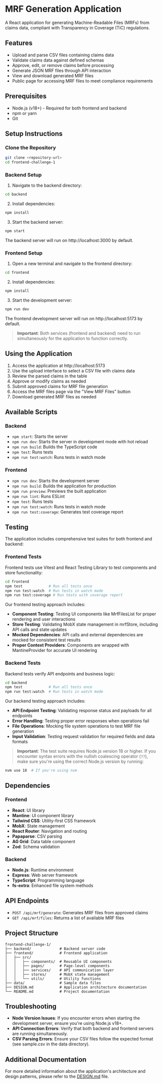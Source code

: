 # MRF Generation Application

A React application for generating Machine-Readable Files (MRFs) from claims data, compliant with Transparency in Coverage (TiC) regulations.

## Features

- Upload and parse CSV files containing claims data
- Validate claims data against defined schemas
- Approve, edit, or remove claims before processing
- Generate JSON MRF files through API interaction
- View and download generated MRF files
- Public page for accessing MRF files to meet compliance requirements

## Prerequisites

- Node.js (v18+) - Required for both frontend and backend
- npm or yarn
- Git

## Setup Instructions

### Clone the Repository

```bash
git clone <repository-url>
cd frontend-challenge-1
```

### Backend Setup

1. Navigate to the backend directory:

```bash
cd backend
```

2. Install dependencies:

```bash
npm install
```

3. Start the backend server:

```bash
npm start
```

The backend server will run on http://localhost:3000 by default.

### Frontend Setup

1. Open a new terminal and navigate to the frontend directory:

```bash
cd frontend
```

2. Install dependencies:

```bash
npm install
```

3. Start the development server:

```bash
npm run dev
```

The frontend development server will run on http://localhost:5173 by default.

> **Important**: Both services (frontend and backend) need to run simultaneously for the application to function correctly.

## Using the Application

1. Access the application at http://localhost:5173
2. Use the upload interface to select a CSV file with claims data
3. Review the parsed claims in the table
4. Approve or modify claims as needed
5. Submit approved claims for MRF file generation
6. Access the MRF files page via the "View MRF Files" button
7. Download generated MRF files as needed

## Available Scripts

### Backend

- `npm start`: Starts the server
- `npm run dev`: Starts the server in development mode with hot reload
- `npm run build`: Builds the TypeScript code
- `npm test`: Runs tests
- `npm run test:watch`: Runs tests in watch mode

### Frontend

- `npm run dev`: Starts the development server
- `npm run build`: Builds the application for production
- `npm run preview`: Previews the built application
- `npm run lint`: Runs ESLint
- `npm test`: Runs tests
- `npm run test:watch`: Runs tests in watch mode
- `npm run test:coverage`: Generates test coverage report

## Testing

The application includes comprehensive test suites for both frontend and backend:

### Frontend Tests

Frontend tests use Vitest and React Testing Library to test components and store functionality:

```bash
cd frontend
npm test            # Run all tests once
npm run test:watch  # Run tests in watch mode
npm run test:coverage # Run tests with coverage report
```

Our frontend testing approach includes:

- **Component Testing**: Testing UI components like MrfFilesList for proper rendering and user interactions
- **Store Testing**: Validating MobX state management in mrfStore, including API calls and state updates
- **Mocked Dependencies**: API calls and external dependencies are mocked for consistent test results
- **Proper Context Providers**: Components are wrapped with MantineProvider for accurate UI rendering

### Backend Tests

Backend tests verify API endpoints and business logic:

```bash
cd backend
npm test            # Run all tests once
npm run test:watch  # Run tests in watch mode
```

Our backend testing approach includes:

- **API Endpoint Testing**: Validating response status and payloads for all endpoints
- **Error Handling**: Testing proper error responses when operations fail
- **File Operations**: Mocking file system operations to test MRF file generation
- **Input Validation**: Testing request validation for required fields and data formats

> **Important**: The test suite requires Node.js version 18 or higher. If you encounter syntax errors with the nullish coalescing operator (`??`), make sure you're using the correct Node.js version by running:
```bash
nvm use 18  # If you're using nvm
```

## Dependencies

### Frontend

- **React**: UI library
- **Mantine**: UI component library
- **Tailwind CSS**: Utility-first CSS framework
- **MobX**: State management
- **React Router**: Navigation and routing
- **Papaparse**: CSV parsing
- **AG Grid**: Data table component
- **Zod**: Schema validation

### Backend

- **Node.js**: Runtime environment
- **Express**: Web server framework
- **TypeScript**: Programming language
- **fs-extra**: Enhanced file system methods

## API Endpoints

- `POST /api/mrf/generate`: Generates MRF files from approved claims
- `GET /api/mrf/files`: Returns a list of available MRF files

## Project Structure

```
frontend-challenge-1/
├── backend/             # Backend server code
├── frontend/            # Frontend application
│   ├── src/
│   │   ├── components/  # Reusable UI components
│   │   ├── pages/       # Page-level components
│   │   ├── services/    # API communication layer
│   │   ├── stores/      # MobX state management
│   │   └── utils/       # Utility functions
├── data/                # Sample data files
├── DESIGN.md            # Application architecture documentation
└── README.md            # Project documentation
```

## Troubleshooting

- **Node Version Issues**: If you encounter errors when starting the development server, ensure you're using Node.js v18+.
- **API Connection Errors**: Verify that both backend and frontend servers are running simultaneously.
- **CSV Parsing Errors**: Ensure your CSV files follow the expected format (see sample.csv in the data directory).

## Additional Documentation

For more detailed information about the application's architecture and design patterns, please refer to the [DESIGN.md](./DESIGN.md) file.

